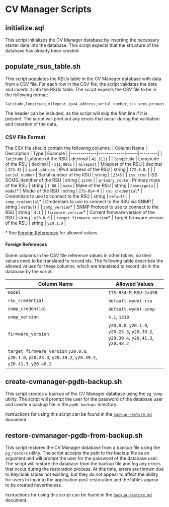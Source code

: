 # CV Manager Scripts
## initialize.sql
This script initializes the CV Manager database by inserting the necessary starter data into the database. This script expects that the structure of the database has already been created.

## populate_rsus_table.sh
This script populates the RSUs table in the CV Manager database with data from a CSV file. For each row in the CSV file, the script validates the data and inserts it into the RSUs table. The script expects the CSV file to be in the following format:

```csv
latitude,longitude,milepost,ipv4_address,serial_number,iss_scms,primary_route,make,model,rsu_credential,snmp_credential,snmp_version,firmware_version,target_firmware_version
```

The header can be included, as the script will skip the first line if it is present. The script will print out any errors that occur during the validation and insertion of the data.


### CSV File Format
The CSV file should contain the following columns:
| Column Name | Description | Type | Example |
|-------------|-------------|------|---------|
| `latitude` | Latitude of the RSU | decimal | `41.3111` |
| `longitude` | Longitude of the RSU | decimal | `-111.9861` |
| `milepost` | Milepost of the RSU | decimal | `123.45` |
| `ipv4_address` | IPv4 address of the RSU | string | `172.0.0.1` |
| `serial_number` | Serial number of the RSU | string | `12345` |
| `iss_scms` | ISS SCMS identifier of the RSU | string | `12345` |
| `primary_route` | Primary route of the RSU | string | `I 80` |
| `make` | Make of the RSU | string | `Commsignia` | 
| `model`* | Model of the RSU | string | `ITS-RS4-M` | 
| `rsu_credential`* | Credentials to use to connect to the RSU | string | `default` |
| `snmp_credential`* | Credentials to use to connect to the RSU via SNMP | string | `default` |
| `snmp_version`* | SNMP Protocol to use to connect to the RSU | string | `4.1` |
| `firmware_version`* | Current firmware version of the RSU | string | `y20.0.0` |
| `target_firmware_version`* | Target firmware version of the RSU | string | `y20.1.0` |

\* See [Foreign References](#foreign-references) for allowed values.

#### Foreign References
Some columns in the CSV file reference values in other tables, so their values need to be translated to record ids. The following table describes the allowed values for these columns, which are translated to record ids in the database by the script.

| Column Name | Allowed Values | 
|-------------|-----------------|
| `model` | `ITS-RS4-M`, `RSU-2xUSB` |
| `rsu_credential` | `default`, `wydot-rsu` |
| `snmp_credential` | `default`, `wydot-snmp` | 
| `snmp_version` | `4.1`, `1218` |
| `firmware_version` | `y20.0.0`, `y20.1.0`, `y20.23.3`, `y20.39.2`, `y20.39.4`, `y20.41.3`, `y20.48.2` |
| `target_firmware_version` `y20.0.0`, `y20.1.0`, `y20.23.3`, `y20.39.2`, `y20.39.4`, `y20.41.3`, `y20.48.2` |

## create-cvmanager-pgdb-backup.sh
This script creates a backup of the CV Manager database using the `pg_dump` utility. The script will prompt the user for the password of the database user and create a backup file in the `pgdb-backups` directory.

Instructions for using this script can be found in the [`backup-restore.md`](../docs/backup-restore.md#backup) document.

## restore-cvmanager-pgdb-from-backup.sh
This script restores the CV Manager database from a backup file using the `pg_restore` utility. The script accepts the path to the backup file as an argument and will prompt the user for the password of the database user. The script will restore the database from the backup file and log any errors that occur during the restoration process. At this time, errors are thrown due to Keycloak tables not existing, but they do not appear to affect the ability for users to log into the application post-restoration and the tables appear to be created nevertheless.

Instructions for using this script can be found in the [`backup-restore.md`](../docs/backup-restore.md#restore) document.